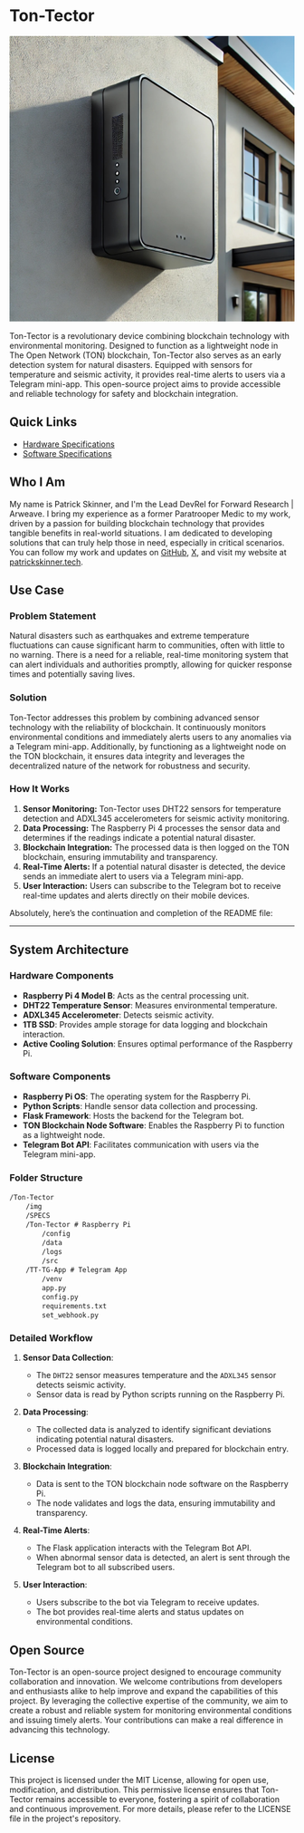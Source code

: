  # Ton-Tector

![Ton-Tector Device](./img/ton-tector1.jpeg)

Ton-Tector is a revolutionary device combining blockchain technology with environmental monitoring. Designed to function as a lightweight node in The Open Network (TON) blockchain, Ton-Tector also serves as an early detection system for natural disasters. Equipped with sensors for temperature and seismic activity, it provides real-time alerts to users via a Telegram mini-app. This open-source project aims to provide accessible and reliable technology for safety and blockchain integration.

## Quick Links
- [Hardware Specifications](./SPECS/HardwareSpecs.md)
- [Software Specifications](./SPECS/SoftwareSpecs.md)

## Who I Am

My name is Patrick Skinner, and I'm the Lead DevRel for Forward Research | Arweave. I bring my experience as a former Paratrooper Medic to my work, driven by a passion for building blockchain technology that provides tangible benefits in real-world situations. I am dedicated to developing solutions that can truly help those in need, especially in critical scenarios. You can follow my work and updates on [GitHub](https://github.com/PSkinnerTech), [X](https://x.com/PSkinnerTech), and visit my website at [patrickskinner.tech](https://patrickskinner.tech/).

## Use Case

### Problem Statement
Natural disasters such as earthquakes and extreme temperature fluctuations can cause significant harm to communities, often with little to no warning. There is a need for a reliable, real-time monitoring system that can alert individuals and authorities promptly, allowing for quicker response times and potentially saving lives.

### Solution
Ton-Tector addresses this problem by combining advanced sensor technology with the reliability of blockchain. It continuously monitors environmental conditions and immediately alerts users to any anomalies via a Telegram mini-app. Additionally, by functioning as a lightweight node on the TON blockchain, it ensures data integrity and leverages the decentralized nature of the network for robustness and security.

### How It Works
1. **Sensor Monitoring:** Ton-Tector uses DHT22 sensors for temperature detection and ADXL345 accelerometers for seismic activity monitoring.
2. **Data Processing:** The Raspberry Pi 4 processes the sensor data and determines if the readings indicate a potential natural disaster.
3. **Blockchain Integration:** The processed data is then logged on the TON blockchain, ensuring immutability and transparency.
4. **Real-Time Alerts:** If a potential natural disaster is detected, the device sends an immediate alert to users via a Telegram mini-app.
5. **User Interaction:** Users can subscribe to the Telegram bot to receive real-time updates and alerts directly on their mobile devices.

Absolutely, here’s the continuation and completion of the README file:

---

## System Architecture

### Hardware Components
- **Raspberry Pi 4 Model B**: Acts as the central processing unit.
- **DHT22 Temperature Sensor**: Measures environmental temperature.
- **ADXL345 Accelerometer**: Detects seismic activity.
- **1TB SSD**: Provides ample storage for data logging and blockchain interaction.
- **Active Cooling Solution**: Ensures optimal performance of the Raspberry Pi.

### Software Components
- **Raspberry Pi OS**: The operating system for the Raspberry Pi.
- **Python Scripts**: Handle sensor data collection and processing.
- **Flask Framework**: Hosts the backend for the Telegram bot.
- **TON Blockchain Node Software**: Enables the Raspberry Pi to function as a lightweight node.
- **Telegram Bot API**: Facilitates communication with users via the Telegram mini-app.

### Folder Structure
```
/Ton-Tector
    /img
    /SPECS
    /Ton-Tector # Raspberry Pi
        /config
        /data
        /logs
        /src
    /TT-TG-App # Telegram App
        /venv
        app.py
        config.py
        requirements.txt
        set_webhook.py
```

### Detailed Workflow
1. **Sensor Data Collection**:
    - The `DHT22` sensor measures temperature and the `ADXL345` sensor detects seismic activity.
    - Sensor data is read by Python scripts running on the Raspberry Pi.

2. **Data Processing**:
    - The collected data is analyzed to identify significant deviations indicating potential natural disasters.
    - Processed data is logged locally and prepared for blockchain entry.

3. **Blockchain Integration**:
    - Data is sent to the TON blockchain node software on the Raspberry Pi.
    - The node validates and logs the data, ensuring immutability and transparency.

4. **Real-Time Alerts**:
    - The Flask application interacts with the Telegram Bot API.
    - When abnormal sensor data is detected, an alert is sent through the Telegram bot to all subscribed users.

5. **User Interaction**:
    - Users subscribe to the bot via Telegram to receive updates.
    - The bot provides real-time alerts and status updates on environmental conditions.

## Open Source

Ton-Tector is an open-source project designed to encourage community collaboration and innovation. We welcome contributions from developers and enthusiasts alike to help improve and expand the capabilities of this project. By leveraging the collective expertise of the community, we aim to create a robust and reliable system for monitoring environmental conditions and issuing timely alerts. Your contributions can make a real difference in advancing this technology.

## License

This project is licensed under the MIT License, allowing for open use, modification, and distribution. This permissive license ensures that Ton-Tector remains accessible to everyone, fostering a spirit of collaboration and continuous improvement. For more details, please refer to the LICENSE file in the project's repository.